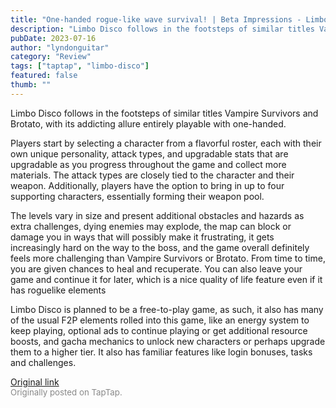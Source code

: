 ```yaml
---
title: "One-handed rogue-like wave survival! | Beta Impressions - Limbo Disco"
description: "Limbo Disco follows in the footsteps of similar titles Vampire Survivors and Brotato, with its addicting allure entirely playable with one-handed."
pubDate: 2023-07-16
author: "lyndonguitar"
category: "Review"
tags: ["taptap", "limbo-disco"]
featured: false
thumb: ""
---
```


Limbo Disco follows in the footsteps of similar titles Vampire Survivors and Brotato, with its addicting allure entirely playable with one-handed.

Players start by selecting a character from a flavorful roster, each with their own unique personality, attack types, and upgradable stats that are upgradable as you progress throughout the game and collect more materials. The attack types are closely tied to the character and their weapon. Additionally, players have the option to bring in up to four supporting characters, essentially forming their weapon pool.

The levels vary in size and present additional obstacles and hazards as extra challenges, dying enemies may explode, the map can block or damage you in ways that will possibly make it frustrating, it gets increasingly hard on the way to the boss, and the game overall definitely feels more challenging than Vampire Survivors or Brotato. From time to time, you are given chances to heal and recuperate. You can also leave your game and continue it for later, which is a nice quality of life feature even if it has roguelike elements

Limbo Disco is planned to be a free-to-play game, as such, it also has many of the usual F2P elements rolled into this game, like an energy system to keep playing, optional ads to continue playing or get additional resource boosts, and gacha mechanics to unlock new characters or perhaps upgrade them to a higher tier. It also has familiar features like login bonuses, tasks and challenges.

[Original link](https://m.taptap.io/post/6008734?share_id=312a96032e06&utm_medium=share&utm_source=discord)<br><span style="font-size: 0.95em; color: #888;">Originally posted on TapTap.</span>
